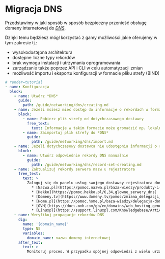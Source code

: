 # Migracja DNS

Przedstawimy w jaki sposób w sposób bezpieczny przenieść obsługę domeny internetowej do *[DNS](/resource/networking/dns.md)*.

Dzięki temu będziesz mógł korzystać z gamy możliwości jakie oferujemy w tym zakresie tj.:
 * wysokodostępna architektura
 * dostępne liczne typy rekordów
 * brak wymogu instalacji i utrzymania oprogramowania
 * zarządzanie także poprzez API i CLI w celu automatyzacji zmian
 * możliwość importu i eksportu konfiguracji w formacie pliku strefy (BIND)

```yaml
# render=tutorial
- name: Konfiguracja
  block:
    - name: Utwórz *DNS*
      guide:
        path: /guide/networking/dns/creating.md
    - name: Jeżeli możesz mieć dostęp do informacje o rekordach w formacie pliku strefy (BIND)
      block:
        - name: Pobierz plik strefy od dotychczasowego dostawcy
          free_text:
            text: Informacje w takim formacie może gromadzić np. lokalna instancja [PowerDNS](https://doc.powerdns.com/authoritative/backends/bind.html) lub [BIND](https://www.isc.org/downloads/bind/).
        - name: Zaimportuj plik strefy do *DNS*
          guide:
            path: /guide/networking/dns/import.md
    - name: Jeżeli dotychczasowy dostawca nie udostępnia informacji o rekordach w formacie pliku strefy (BIND)
      block:
        - name: Utwórz odpowiednie rekordy DNS manualnie
          guide:
            path: /guide/networking/dns/record-set-creating.md
    - name: Zaktualizuj rekordy serwera nazw u rejestratora
      free_text:
        text: >
          Zaloguj się do panelu usług swojego dostawcy rejestratora domeny i zmień rekordy serwera nazw (delegacje), tak aby wskazywały serwery nazw, które są domyślnie wprowadzone do *DNS*. Skontaktuj się z swoim rejestratorem w przypadku pytań. Możesz także wykorzystać materiały swojego dostawcy:
            * [Nazwa.pl](https://pomoc.nazwa.pl/baza-wiedzy/produkty-i-uslugi/domeny/zarzadzanie-domenami/jak-wykonac-zmiane-delegacji-domeny/)
            * [Hekko](https://pomoc.hekko.pl/6,34,glowne_serwery_dns)
            * [Domeny.tv](https://www.domeny.tv/pomoc/zmiana_delegacji_domeny.php)
            * [Home.pl](https://pomoc.home.pl/baza-wiedzy/delegacja-domeny-z-home-pl-na-zewnetrzne-serwery-dns-innego-operatora)
            * [OVH](https://docs.ovh.com/gb/en/domains/web_hosting_general_information_about_dns_servers/)
            * [Linuxpl](https://support.linuxpl.com/Knowledgebase/Article/View/45/1/zmiana-serwerow-dns-dla-domen-zarejestrowanych-w-linuxplcom)
    - name: Weryfikuj propagacje rekordów DNS
      dig:
        name: '{domain_name}'
        type: NS
        variables:
          domain_name: nazwa domeny internetowej
      after_text:
        text: >
          Monitoruj proces. W przypadku spójnej odpowiedzi z wielu urządzeń proces możesz uznać za zakończony.
```
<!--     transfer domain registration (optionally) -->
